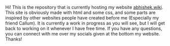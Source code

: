 Hi! This is the repository that is currently hosting my website [abhishek.wiki](a112r.github.io). 
This site is obviously made with html and some css, and some parts are inspired by other websites people have created before me (Especially my friend Callum).
It is currently a work in progress as you will see, but I will get back to working on it whenever I have free time.
If you have any questions, you can connect with me over my socials given at the bottom my website.
Thanks!
